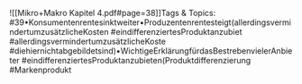 
![[Mikro+Makro Kapitel 4.pdf#page=38]]Tags & Topics:
   #39•Konsumentenrentesinktweiter•Produzentenrentesteigt(allerdingsvermindertumzusätzlicheKosten
   #eindifferenziertesProduktanzubiet
   #allerdingsvermindertumzusätzlicheKoste
   #diehiernichtabgebildetsind)•WichtigeErklärungfürdasBestrebenvielerAnbieter
   #eindifferenziertesProduktanzubieten(Produktdifferenzierung
   #Markenprodukt